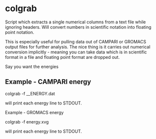colgrab
=======

Script which extracts a single numerical columns from a text file while ignoring headers. Will convert numbers in scientific notation into
floating point notation. 

This is especially useful for pulling data out of CAMPARI or GROMACS output files for further analysis. The nice thing is it carries out numerical conversion implicitly - meaning you can take data which is in scientific format in a file and floating point format are dropped out.

Say you want the energies

Example - CAMPARI energy
------------------------

   colgrab -f __ENERGY.dat

will print each energy line to STDOUT.

Example - GROMACS energy

   colgrab -f energy.xvg

will print each energy line to STDOUT.

